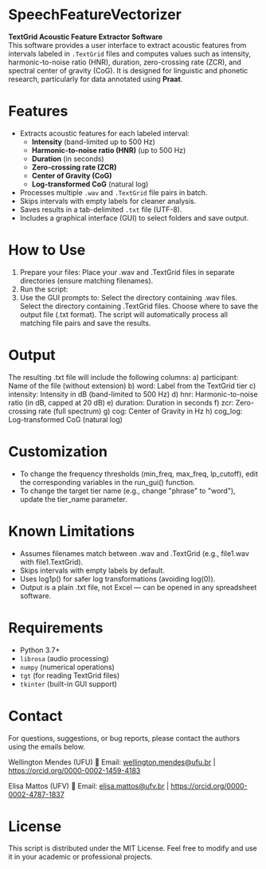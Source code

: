 # SpeechFeatureVectorizer  
**TextGrid Acoustic Feature Extractor Software**  
This software provides a user interface to extract acoustic features from intervals labeled in `.TextGrid` files and computes values such as intensity, harmonic-to-noise ratio (HNR), duration, zero-crossing rate (ZCR), and spectral center of gravity (CoG). It is designed for linguistic and phonetic research, particularly for data annotated using **Praat**.

# Features
- Extracts acoustic features for each labeled interval:
  - **Intensity** (band-limited up to 500 Hz)
  - **Harmonic-to-noise ratio (HNR)** (up to 500 Hz)
  - **Duration** (in seconds)
  - **Zero-crossing rate (ZCR)**
  - **Center of Gravity (CoG)**
  - **Log-transformed CoG** (natural log)
- Processes multiple `.wav` and `.TextGrid` file pairs in batch.
- Skips intervals with empty labels for cleaner analysis.
- Saves results in a tab-delimited `.txt` file (UTF-8).
- Includes a graphical interface (GUI) to select folders and save output.

# How to Use
1. Prepare your files: Place your .wav and .TextGrid files in separate directories (ensure matching filenames).
2. Run the script:
3. Use the GUI prompts to: Select the directory containing .wav files. Select the directory containing .TextGrid files. Choose where to save the output file (.txt format). The script will automatically process all matching file pairs and save the results.

# Output
The resulting .txt file will include the following columns:
a) participant:	Name of the file (without extension)
b) word:	Label from the TextGrid tier
c) intensity:	Intensity in dB (band-limited to 500 Hz)
d) hnr:	Harmonic-to-noise ratio (in dB, capped at 20 dB)
e) duration:	Duration in seconds
f) zcr:	Zero-crossing rate (full spectrum)
g) cog:	Center of Gravity in Hz
h) cog_log:	Log-transformed CoG (natural log)

# Customization
- To change the frequency thresholds (min_freq, max_freq, lp_cutoff), edit the corresponding variables in the run_gui() function.
- To change the target tier name (e.g., change "phrase" to "word"), update the tier_name parameter.

# Known Limitations
- Assumes filenames match between .wav and .TextGrid (e.g., file1.wav with file1.TextGrid).
- Skips intervals with empty labels by default.
- Uses log1p() for safer log transformations (avoiding log(0)).
- Output is a plain .txt file, not Excel — can be opened in any spreadsheet software.

# Requirements
- Python 3.7+
- `librosa` (audio processing)
- `numpy` (numerical operations)
- `tgt` (for reading TextGrid files)
- `tkinter` (built-in GUI support)

# Contact
For questions, suggestions, or bug reports, please contact the authors using the emails below.

Wellington Mendes (UFU)
📧 Email: wellington.mendes@ufu.br  |  https://orcid.org/0000-0002-1459-4183

Elisa Mattos (UFV)
📧 Email: elisa.mattos@ufv.br  |  https://orcid.org/0000-0002-4787-1837

# License
This script is distributed under the MIT License. Feel free to modify and use it in your academic or professional projects.

